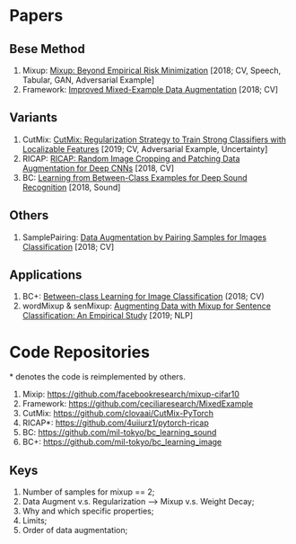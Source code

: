 # Papers

## Bese Method
1.  Mixup: [Mixup: Beyond Empirical Risk Minimization](https://arxiv.org/pdf/1710.09412) [2018; CV, Speech, Tabular, GAN, Adversarial Example]
2.  Framework: [Improved Mixed-Example Data Augmentation](https://arxiv.org/pdf/1805.11272.pdf?ref=https://githubhelp.com) [2018; CV]

## Variants
1.  CutMix: [CutMix: Regularization Strategy to Train Strong Classifiers with Localizable Features](https://openaccess.thecvf.com/content_ICCV_2019/papers/Yun_CutMix_Regularization_Strategy_to_Train_Strong_Classifiers_With_Localizable_Features_ICCV_2019_paper.pdf) [2019; CV, Adversarial Example, Uncertainty]
2.  RICAP: [RICAP: Random Image Cropping and Patching Data Augmentation for Deep CNNs](http://proceedings.mlr.press/v95/takahashi18a/takahashi18a.pdf) [2018, CV]
3.  BC: [Learning from Between-Class Examples for Deep Sound Recognition](https://arxiv.org/pdf/1711.10282.pdf) [2018, Sound]


## Others
1.  SamplePairing: [Data Augmentation by Pairing Samples for Images Classification](https://arxiv.org/pdf/1801.02929) [2018; CV]

## Applications
1.  BC+: [Between-class Learning for Image Classification](https://openaccess.thecvf.com/content_cvpr_2018/papers/Tokozume_Between-Class_Learning_for_CVPR_2018_paper.pdf) (2018; CV)
2.  wordMixup & senMixup: [Augmenting Data with Mixup for Sentence Classification: An Empirical Study](https://arxiv.org/pdf/1905.08941.pdf) [2019; NLP]


# Code Repositories
\* denotes the code is reimplemented by others.
1. Mixip: https://github.com/facebookresearch/mixup-cifar10
2. Framework: https://github.com/ceciliaresearch/MixedExample
3. CutMix: https://github.com/clovaai/CutMix-PyTorch
4. RICAP*: https://github.com/4uiiurz1/pytorch-ricap
5. BC: https://github.com/mil-tokyo/bc_learning_sound
6. BC+: https://github.com/mil-tokyo/bc_learning_image

## Keys
1.  Number of samples for mixup == 2;
2.  Data Augment v.s. Regularization --> Mixup v.s. Weight Decay;
3.  Why and which specific properties;
4.  Limits;
5.  Order of data augmentation;